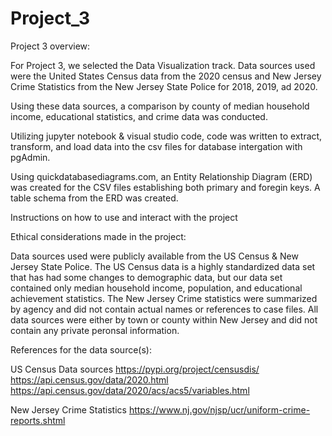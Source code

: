 # Project_3

Project 3 overview:

For Project 3, we selected the Data Visualization track. Data sources used were the United States Census data from the 2020 census and New Jersey Crime Statistics from the New Jersey State Police for 2018, 2019, ad 2020. 

Using these data sources, a comparison by county of median household income, educational statistics, and crime data was conducted. 

Utilizing jupyter notebook & visual studio code, code was written to extract, transform, and load data into the csv files for database intergation with pgAdmin. 

Using quickdatabasediagrams.com, an Entity Relationship Diagram (ERD) was created for the CSV files establishing both primary and foregin keys. A table schema from the ERD was created.




Instructions on how to use and interact with the project




Ethical considerations made in the project:

Data sources used were publicly available from the US Census & New Jersey State Police. The US Census data is a highly standardized data set that has had some changes to demographic data, but our data set contained only median household income, population, and educational achievement statistics. The New Jersey Crime statistics were summarized by agency and did not contain actual names or references to case files. All data sources were either by town or county within New Jersey and did not contain any private peronsal information. 



References for the data source(s):

US Census Data sources
https://pypi.org/project/censusdis/
https://api.census.gov/data/2020.html
https://api.census.gov/data/2020/acs/acs5/variables.html

New Jersey Crime Statistics
https://www.nj.gov/njsp/ucr/uniform-crime-reports.shtml



